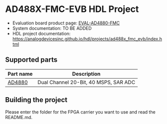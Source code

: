 # AD488X-FMC-EVB HDL Project

- Evaluation board product page: [EVAL-AD4880-FMC](https://www.analog.com/eval-ad4880-fmc)
- System documentation: TO BE ADDED
- HDL project documentation: https://analogdevicesinc.github.io/hdl/projects/ad488x_fmc_evb/index.html

## Supported parts

| Part name                               | Description                           |
|-----------------------------------------|---------------------------------------|
| [AD4880](https://www.analog.com/ad4880) | Dual Channel 20-Bit, 40 MSPS, SAR ADC |

## Building the project

Please enter the folder for the FPGA carrier you want to use and read the README.md.
